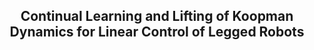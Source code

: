 ## <div align = "center">Continual Learning and Lifting of Koopman Dynamics for Linear Control of Legged Robots</div>
